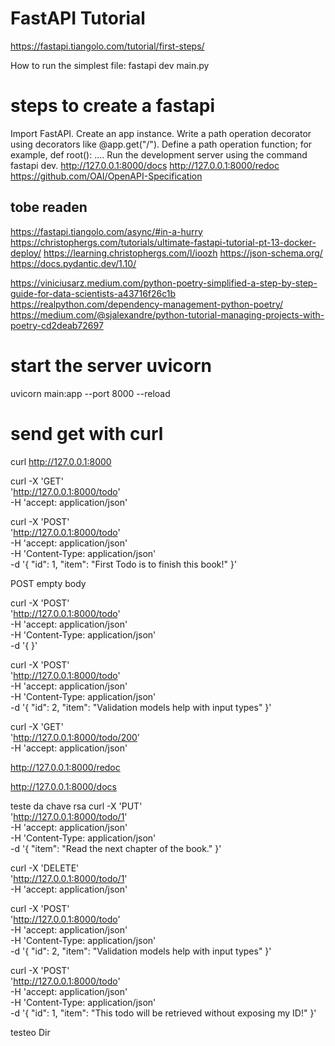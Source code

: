 # FastAPI Tutorial
https://fastapi.tiangolo.com/tutorial/first-steps/

How to run the simplest file:
fastapi dev main.py


# steps to create a fastapi
Import FastAPI.
Create an app instance.
Write a path operation decorator using decorators like @app.get("/").
Define a path operation function; for example, def root(): ....
Run the development server using the command fastapi dev.
http://127.0.0.1:8000/docs
http://127.0.0.1:8000/redoc
https://github.com/OAI/OpenAPI-Specification


## tobe readen
https://fastapi.tiangolo.com/async/#in-a-hurry
https://christophergs.com/tutorials/ultimate-fastapi-tutorial-pt-13-docker-deploy/
https://learning.christophergs.com/l/ioozh
https://json-schema.org/
https://docs.pydantic.dev/1.10/

https://viniciusarz.medium.com/python-poetry-simplified-a-step-by-step-guide-for-data-scientists-a43716f26c1b
https://realpython.com/dependency-management-python-poetry/
https://medium.com/@sjalexandre/python-tutorial-managing-projects-with-poetry-cd2deab72697


# start the server uvicorn
uvicorn main:app --port 8000 --reload


# send get with curl
curl http://127.0.0.1:8000

curl -X 'GET' \
  'http://127.0.0.1:8000/todo' \
  -H 'accept: application/json'


curl -X 'POST' \
  'http://127.0.0.1:8000/todo' \
  -H 'accept: application/json' \
  -H 'Content-Type: application/json' \
  -d '{
  "id": 1,
  "item": "First Todo is to finish this book!"
}'

POST empty body

curl -X 'POST' \
  'http://127.0.0.1:8000/todo' \
  -H 'accept: application/json' \
  -H 'Content-Type: application/json' \
  -d '{
}'

curl -X 'POST' \
  'http://127.0.0.1:8000/todo' \
  -H 'accept: application/json' \
  -H 'Content-Type: application/json' \
  -d '{
  "id": 2,
  "item": "Validation models help with input types"
}'

curl -X 'GET' \
  'http://127.0.0.1:8000/todo/200' \
  -H 'accept: application/json'


http://127.0.0.1:8000/redoc

http://127.0.0.1:8000/docs


teste da chave rsa
curl -X 'PUT' \
  'http://127.0.0.1:8000/todo/1' \
  -H 'accept: application/json' \
  -H 'Content-Type: application/json' \
  -d '{
  "item": "Read the next chapter of the book."
}'

curl -X 'DELETE' \
  'http://127.0.0.1:8000/todo/1' \
  -H 'accept: application/json'



curl -X 'POST' \
  'http://127.0.0.1:8000/todo' \
  -H 'accept: application/json' \
  -H 'Content-Type: application/json' \
  -d '{
  "id": 2,
  "item": "Validation models help with input types"
}'

curl -X 'POST' \
  'http://127.0.0.1:8000/todo' \
  -H 'accept: application/json' \
  -H 'Content-Type: application/json' \
  -d '{
  "id": 1,
  "item": "This todo will be retrieved without exposing my ID!" 
}'





testeo Dir